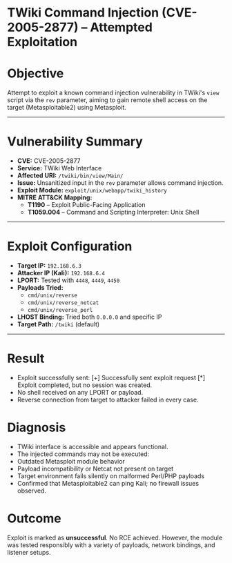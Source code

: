 # TWiki Command Injection (CVE-2005-2877) – Attempted Exploitation

# Objective

Attempt to exploit a known command injection vulnerability in TWiki's `view` script via the `rev` parameter, aiming to gain remote shell access on the target (Metasploitable2) using Metasploit.

---

# Vulnerability Summary

- **CVE:** CVE-2005-2877
- **Service:** TWiki Web Interface
- **Affected URI:** `/twiki/bin/view/Main/`
- **Issue:** Unsanitized input in the `rev` parameter allows command injection.
- **Exploit Module:** `exploit/unix/webapp/twiki_history`
- **MITRE ATT&CK Mapping:**
  - **T1190** – Exploit Public-Facing Application
  - **T1059.004** – Command and Scripting Interpreter: Unix Shell

---

# Exploit Configuration

- **Target IP:** `192.168.6.3`
- **Attacker IP (Kali):** `192.168.6.4`
- **LPORT:** Tested with `4448`, `4449`, `4450`
- **Payloads Tried:**
  - `cmd/unix/reverse`
  - `cmd/unix/reverse_netcat`
  - `cmd/unix/reverse_perl`
- **LHOST Binding:** Tried both `0.0.0.0` and specific IP
- **Target Path:** `/twiki` (default)

---

# Result

- Exploit successfully sent:
[+] Successfully sent exploit request
[*] Exploit completed, but no session was created.
- No shell received on any LPORT or payload.
- Reverse connection from target to attacker failed in every case.

# Diagnosis

- TWiki interface is accessible and appears functional.
- The injected commands may not be executed:
- Outdated Metasploit module behavior
- Payload incompatibility or Netcat not present on target
- Target environment fails silently on malformed Perl/PHP payloads
- Confirmed that Metasploitable2 can ping Kali; no firewall issues observed.


# Outcome

Exploit is marked as **unsuccessful**. No RCE achieved. However, the module was tested responsibly with a variety of payloads, network bindings, and listener setups.


